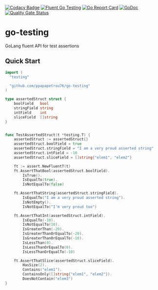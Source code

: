 [![Codacy Badge](https://api.codacy.com/project/badge/Grade/70aaf3cfcd9d46f08ba1de5eb4156577)](https://app.codacy.com/manual/ppapapetrou76/go-testing?utm_source=github.com&utm_medium=referral&utm_content=ppapapetrou76/go-testing&utm_campaign=Badge_Grade_Dashboard)
[![Fluent Go Testing](https://circleci.com/gh/circleci/circleci-docs.svg?style=shield)](https://app.circleci.com/pipelines/github/ppapapetrou76/go-testing?branch=master)
[![Go Report Card](https://goreportcard.com/badge/github.com/ppapapetrou76/go-testing)](https://goreportcard.com/report/github.com/ppapapetrou76/go-testing)
[![GoDoc](https://godoc.org/github.com/ppapapetrou76/go-testing?status.svg)](https://pkg.go.dev/github.com/ppapapetrou76/go-testing)
[![Quality Gate Status](https://sonarcloud.io/api/project_badges/measure?project=ppapapetrou76_go-testing&metric=alert_status)](https://sonarcloud.io/dashboard?id=ppapapetrou76_go-testing)

# go-testing
GoLang fluent API for test assertions

## Quick Start

```go
import (
  "testing"

  "github.com/ppapapetrou76/go-testing"
)

type assertedStruct struct {
	boolField   bool
	stringField string
	intField    int
	sliceField  []string
}


func TestAssertedStruct(t *testing.T) {
	assertedStruct := assertedStruct{}
	assertedStruct.boolField = true
	assertedStruct.stringField = "I am a very proud asserted string"
	assertedStruct.intField = -10
	assertedStruct.sliceField = []string{"elem1", "elem2"}

	ft := assert.NewFluentT(t)
	ft.AssertThatBool(assertedStruct.boolField).
		IsTrue().
		IsEqualTo(true).
		IsNotEqualTo(false)

	ft.AssertThatString(assertedStruct.stringField).
		IsEqualTo("I am a very proud asserted string").
		IsNotEmpty().
		IsNotEqualTo("I'm very proud too")

	ft.AssertThatInt(assertedStruct.intField).
		IsEqualTo(-10).
		IsNotEqualTo(10).
		IsGreaterThan(-20).
		IsGreaterThanOrEqualTo(-20).
		IsGreaterThanOrEqualTo(-10).
		IsLessThan(0).
		IsLessThanOrEqualTo(0).
		IsLessThanOrEqualTo(-10)

	ft.AssertThatSlice(assertedStruct.sliceField).
		HasSize(2).
		Contains("elem1").
		ContainsOnly([]string{"elem1", "elem2"}).
		DoesNotContain("elem3")
}

```
